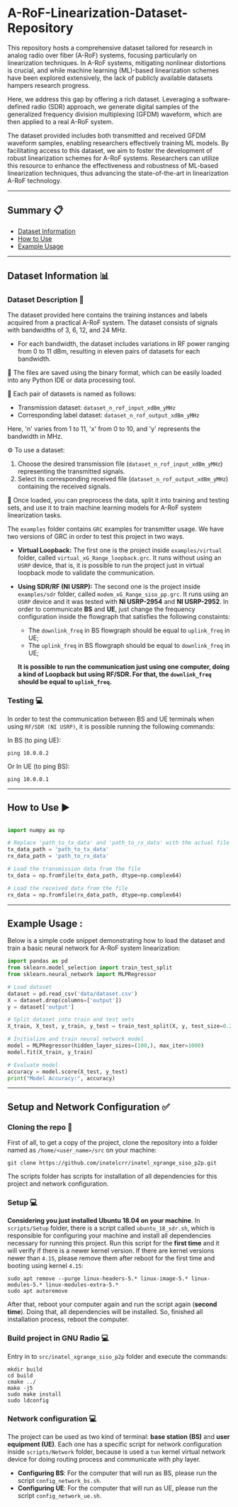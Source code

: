 # A-RoF-Linearization-Dataset-Repository

This repository hosts a comprehensive dataset tailored for research in analog radio over fiber (A-RoF) systems, focusing particularly on linearization techniques. In A-RoF systems, mitigating nonlinear distortions is crucial, and while machine learning (ML)-based linearization schemes have been explored extensively, the lack of publicly available datasets hampers research progress. 

Here, we address this gap by offering a rich dataset. Leveraging a software-defined radio (SDR) approach, we generate digital samples of the generalized frequency division multiplexing (GFDM) waveform, which are then applied to a real A-RoF system. 

The dataset provided includes both transmitted and received GFDM waveform samples, enabling researchers effectively training ML models. By facilitating access to this dataset, we aim to foster the development of robust linearization schemes for A-RoF systems. Researchers can utilize this resource to enhance the effectiveness and robustness of ML-based linearization techniques, thus advancing the state-of-the-art in linearization A-RoF technology. 

*********************

## Summary :clipboard:
* [Dataset Information](#dataset-information)
* [How to Use](#how-to-use)
* [Example Usage](#example-usage)


*********************

 ## Dataset Information 📊 <a name="dataset-information"></a>

 ### Dataset Description :file_folder:



The dataset provided here contains the training instances and labels acquired from a practical A-RoF system. The dataset consists of signals with bandwidths of 3, 6, 12, and 24 MHz.

*  For each bandwidth, the dataset includes variations in RF power ranging from 0 to 11 dBm, resulting in eleven pairs of datasets for each bandwidth.

💾 The files are saved using the binary format, which can be easily loaded into any Python IDE or data processing tool.

📁 Each pair of datasets is named as follows:
   - Transmission dataset: `dataset_n_rof_input_xdBm_yMHz`
   - Corresponding label dataset: `dataset_n_rof_output_xdBm_yMHz`
   
   Here, 'n' varies from 1 to 11, 'x' from 0 to 10, and 'y' represents the bandwidth in MHz.

⚙️ To use a dataset:
   1. Choose the desired transmission file (`dataset_n_rof_input_xdBm_yMHz`) representing the transmitted signals.
   2. Select its corresponding received file (`dataset_n_rof_output_xdBm_yMHz`) containing the received signals.
   
🧩 Once loaded, you can preprocess the data, split it into training and testing sets, and use it to train machine learning models for A-RoF system linearization tasks.


 

The `examples` folder contains `GRC` examples for transmitter usage. We have two versions of GRC in order to test this project in two ways. 
*   **Virtual Loopback:** The first one is the project inside `examples/virtual` folder, called `virtual_xG_Range_loopback.grc`. It runs without using an `USRP` device, that is, it is possible to run the project just in virtual loopback mode to validate the communication. 
*   **Using SDR/RF (NI USRP):** The second one is the project inside `examples/sdr` folder, called `modem_xG_Range_siso_pp.grc`. It runs using an `USRP` device and it was tested with **NI USRP-2954** and **NI USRP-2952**. In order to communicate **BS** and **UE**, just change the frequency configuration inside the flowgraph that satisfies the following constaints:
    *   The `downlink_freq` in BS flowgraph should be equal to `uplink_freq` in UE;
    *   The `uplink_freq` in BS flowgraph should be equal to `downlink_freq` in UE;

    **It is possible to run the communication just using one computer, doing a kind of Loopback but using RF/SDR. For that, the `downlink_freq` should be equal to `uplink_freq`.**

### Testing  :computer:

In order to test the communication between BS and UE terminals when using `RF/SDR (NI USRP)`, it is possible running the following commands:

In BS (to ping UE):

``` shell
ping 10.0.0.2
```

Or In UE (to ping BS):

``` shell
ping 10.0.0.1
```

*********************

##  How to Use :arrow_forward: <a name="how-to-use"></a>

```python

import numpy as np

# Replace 'path_to_tx_data' and 'path_to_rx_data' with the actual file paths on your system
tx_data_path = 'path_to_tx_data'
rx_data_path = 'path_to_rx_data'

# Load the transmission data from the file
tx_data = np.fromfile(tx_data_path, dtype=np.complex64)

# Load the received data from the file
rx_data = np.fromfile(rx_data_path, dtype=np.complex64)


```
*********************

##  Example Usage : <a name="example-usage"></a>

Below is a simple code snippet demonstrating how to load the dataset and train a basic neural network for A-RoF system linearization:

```python
import pandas as pd
from sklearn.model_selection import train_test_split
from sklearn.neural_network import MLPRegressor

# Load dataset
dataset = pd.read_csv('data/dataset.csv')
X = dataset.drop(columns=['output'])
y = dataset['output']

# Split dataset into train and test sets
X_train, X_test, y_train, y_test = train_test_split(X, y, test_size=0.2, random_state=42)

# Initialize and train neural network model
model = MLPRegressor(hidden_layer_sizes=(100,), max_iter=1000)
model.fit(X_train, y_train)

# Evaluate model
accuracy = model.score(X_test, y_test)
print("Model Accuracy:", accuracy)

```
*********************



##  Setup and Network Configuration :white_check_mark: <a name="setup-installation"></a>

### Cloning the repo :file_folder:
First of all, to get a copy of the project, clone the repository into a folder named as `/home/<user_name>/src` on your machine:

```shell
git clone https://github.com/inatelcrr/inatel_xgrange_siso_p2p.git
```

The scripts folder has scripts for installation of all dependencies for this project and network configuration.

### Setup :computer:

**Considering you just installed Ubuntu 18.04 on your machine**. In `scripts/Setup` folder, there is a script called `ubuntu_18_sdr.sh`, which is responsible for configuring your machine and install all dependencies necessary for running this project. Run this script for the **first time** and it will verify if there is a newer kernel version. If there are kernel versions newer than `4.15`, please remove them after reboot for the first time and booting using kernel `4.15`:

``` shell
sudo apt remove --purge linux-headers-5.* linux-image-5.* linux-modules-5.* linux-modules-extra-5.*
sudo apt autoremove
```

After that, reboot your computer again and run the script again (**second time**). Doing that, all dependencies will be installed. So, finished all installation process, reboot the computer.

### Build project in GNU Radio :computer:

Entry in to `src/inatel_xgrange_siso_p2p` folder and execute the commands:

``` shell
mkdir build
cd build
cmake ../
make -j5
sudo make install
sudo ldconfig
```

### Network configuration  :computer:

The project can be used as two kind of terminal: **base station (BS)** and **user equipment (UE)**. Each one has a specific script for network configuration inside `scripts/Network` folder, because is used a `tun` kernel virtual network device for doing routing process and communicate with phy layer.
*   **Configuring BS**: For the computer that will run as BS, please run the script `config_network_bs.sh`.
*   **Configuring UE**: For the computer that will run as UE, please run the script `config_network_ue.sh`.
